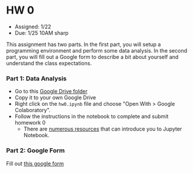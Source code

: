 # HW 0

* Assigned: 1/22
* Due: 1/25 10AM sharp

This assignment has two parts. In the first part, you will setup a programming environment and perform some data analysis. In the second part, you will fill out a Google form to describe a bit about yourself and understand the class expectations.

### Part 1: Data Analysis


* Go to this [Google Drive folder](https://drive.google.com/drive/folders/1rkPG821CrLfHWkcYJQIqHhqdIEljakDM?usp=sharing)
* Copy it to your own Google Drive
* Right click on the `hw0.ipynb` file and choose "Open With > Google Colaboratory".
* Follow the instructions in the notebook to complete and submit homework 0
   * There are [numerous resources](https://www.google.com/search?q=jupyter%20tutorial) that can introduce you to Jupyter Notebook.


### Part 2: Google Form

Fill out [this google form](https://forms.gle/fubxGnmY7DRTUHtj7)

